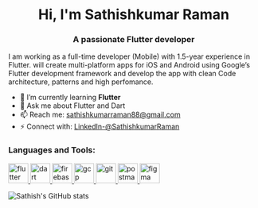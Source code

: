 <h1 align="center">Hi, I'm Sathishkumar Raman</h1>
<h3 align="center">A passionate Flutter developer</h3>

I am working as a full-time developer (Mobile) with 1.5-year experience in Flutter.
will create multi-platform apps for iOS and Android using Google’s Flutter development framework and develop the app with clean Code architecture, patterns and high perfomance.


- 🌱 I’m currently learning **Flutter**
- 💬 Ask me about Flutter and Dart
- 📫 Reach me: sathishkumarraman88@gmail.com      
- ⚡ Connect with: [LinkedIn-@SathishkumarRaman](https://www.linkedin.com/in/sathishkumar-raman-a82bb8214/) 

<h3 align="left">Languages and Tools:</h3>
<p align="left">
   <a href="https://flutter.dev" target="_blank" rel="noreferrer"> <img src="https://www.vectorlogo.zone/logos/flutterio/flutterio-icon.svg" alt="flutter" width="40" height="40"/> </a>
  <a href="https://dart.dev" target="_blank" rel="noreferrer"> <img src="https://www.vectorlogo.zone/logos/dartlang/dartlang-icon.svg" alt="dart" width="40" height="40"/> </a> 
  <a href="https://firebase.google.com/" target="_blank" rel="noreferrer"> <img src="https://www.vectorlogo.zone/logos/firebase/firebase-icon.svg" alt="firebase" width="40" height="40"/> </a>
  <a href="https://cloud.google.com" target="_blank" rel="noreferrer"> <img src="https://www.vectorlogo.zone/logos/google_cloud/google_cloud-icon.svg" alt="gcp" width="40" height="40"/> </a>
    <a href="https://git-scm.com/" target="_blank" rel="noreferrer"> <img src="https://www.vectorlogo.zone/logos/git-scm/git-scm-icon.svg" alt="git" width="40" height="40"/> </a>
  <a href="https://postman.com" target="_blank" rel="noreferrer"> <img src="https://www.vectorlogo.zone/logos/getpostman/getpostman-icon.svg" alt="postman" width="40" height="40"/> </a> 
    <a href="https://www.figma.com/" target="_blank" rel="noreferrer"> <img src="https://www.vectorlogo.zone/logos/figma/figma-icon.svg" alt="figma" width="40" height="40"/> </a>   
</p>


![Sathish's GitHub stats](https://github-readme-stats.vercel.app/api?username=iamsathish&show_icons=true)

